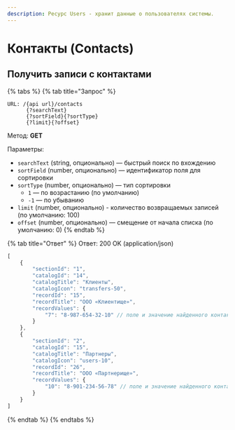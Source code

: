```yaml
---
description: Ресурс Users - хранит данные о пользователях системы.
---
```


# Контакты (Contacts)

## Получить записи с контактами

{% tabs %}
{% tab title="Запрос" %}


```
URL: /{api url}/contacts
      {?searchText}
      {?sortField}{?sortType}
      {?limit}{?offset}
```

Метод: **GET**

Параметры:

* `searchText` (string, опционально) — быстрый поиск по вхождению
* `sortField` (number, опционально) — идентификатор поля для сортировки
* `sortType` (number, опционально) — тип сортировки
  * `1` — по возрастанию (по умолчанию)
  * `-1` — по убыванию
* `limit` (number, опционально) - количество возвращаемых записей (по умолчанию: 100)
* `offset` (number, опционально) — смещение от начала списка (по умолчанию: 0)
{% endtab %}

{% tab title="Ответ" %}
Ответ: 200 OK (application/json)

```javascript
[
    {
        "sectionId": "1",
        "catalogId": "14",
        "catalogTitle": "Клиенты",
        "catalogIcon": "transfers-50",
        "recordId": "15",
        "recordTitle": "ООО «Клиентище»",
        "recordValues": {
            "7": "8-987-654-32-10" // поле и значение найденного контакта
        }
    },
    {
        "sectionId": "2",
        "catalogId": "15",
        "catalogTitle": "Партнеры",
        "catalogIcon": "users-10",
        "recordId": "26",
        "recordTitle": "ООО «Партнерище»",
        "recordValues": {
            "10": "8-901-234-56-78" // поле и значение найденного контакта
        }
    }
]
```
{% endtab %}
{% endtabs %}
